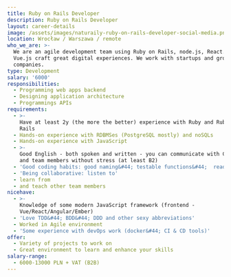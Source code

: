 ```yaml
---
title: Ruby on Rails Developer
description: Ruby on Rails Developer
layout: career-details
image: /assets/images/naturaily-ruby-on-rails-developer-social-media.png
location: Wrocław / Warszawa / remote
who_we_are: >-
  We are an agile development team using Ruby on Rails, node.js, React.js and
  Vue.js craft great digital experiences. We work with startups and grown-up
  companies.
type: Development
salary: '6000'
responsibilities:
  - Programming web apps backend
  - Designing application architecture
  - Programmings APIs
requirements:
  - >-
    Have at least 2y (the more the better) experience with Ruby and Ruby on
    Rails
  - Hands-on experience with RDBMSes (PostgreSQL mostly) and noSQLs
  - Hands-on experience with JavaScript
  - >-
    Good English - both spoken and written - you can communicate with Clients
    and team members without stress (at least B2)
  - 'Good coding habits: good naming&#44; testable functions&#44;  readable code'
  - 'Being collaborative: listen to'
  - learn from
  - and teach other team members
nicehave:
  - >-
    Knowledge of some modern JavaScript framework (frontend -
    Vue/React/Angular/Ember)
  - 'Love TDD&#44; BDD&#44; DDD and other sexy abbreviations'
  - Worked in Agile environment
  - 'Some experience with devOps work (docker&#44; CI & CD tools)'
offer:
  - Variety of projects to work on
  - Great environment to learn and enhance your skills
salary-range:
  - 6000-13000 PLN + VAT (B2B)
---
```


